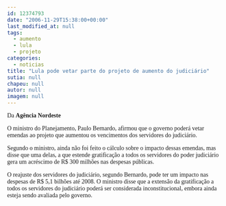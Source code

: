 ```yaml
---
id: 12374793
date: "2006-11-29T15:38:00+00:00"
last_modified_at: null
tags:
  - aumento
  - lula
  - projeto
categories:
  - noticias
title: "Lula pode vetar parte do projeto de aumento do judiciário"
sutia: null
chapeu: null
autor: null
imagem: null
---
```

<p><P><FONT face=\"Times New Roman\"><FONT face=Verdana>Da <STRONG>Agência Nordeste</STRONG></FONT></P></p>
<p><P><FONT face=Verdana>O ministro do Planejamento, Paulo Bernardo, afirmou que o governo poderá vetar emendas ao projeto que aumentou os vencimentos dos servidores do judiciário. </FONT></P></p>
<p><P><FONT face=Verdana>Segundo o ministro, ainda não foi feito o cálculo sobre o impacto dessas emendas, mas disse que uma delas, a que estende gratificação a todos os servidores do poder judiciário gera um acréscimo de R$ 300 milhões nas despesas públicas. </FONT></P></p>
<p><P><FONT face=Verdana>O reajuste dos servidores do judiciário, segundo Bernardo, pode ter um impacto nas despesas de R$ 5,1 bilhões até 2008. O ministro disse que a extensão da gratificação a todos os servidores do judiciário poderá ser considerada inconstitucional, embora ainda esteja sendo avaliada pelo governo.</FONT></P></FONT> </p>
